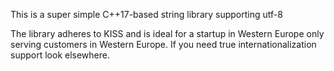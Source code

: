 This is a super simple C++17-based string library supporting utf-8

The library adheres to KISS and is ideal for a startup in Western Europe only serving customers in Western Europe.
If you need true internationalization support look elsewhere. 